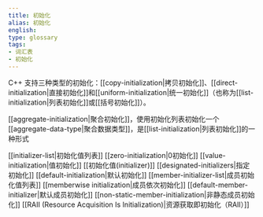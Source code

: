 ```yaml
---
title: 初始化
alias: 初始化
english: 
type: glossary
tags:
- 词汇表
- 初始化
---
```


C++ 支持三种类型的初始化：[[copy-initialization|拷贝初始化]]、[[direct-initialization|直接初始化]]和[[uniform-initialization|统一初始化]]（也称为[[list-initialization|列表初始化]]或[[括号初始化]]）。


[[aggregate-initialization|聚合初始化]]，使用初始化列表初始化一个[[aggregate-data-type|聚合数据类型]]，是[[list-initialization|列表初始化]]的一种形式

  
	
[[initializer-list|初始化值列表]]
[[zero-initialization|0初始化]]
[[value-initialization|值初始化]]
[[初始化值(initializer)]]
[[designated-initializers|指定初始化]]
[[default-initialization|默认初始化]]
[[member-initializer-list|成员初始化值列表]]
[[memberwise initialization|成员依次初始化]]
[[default-member-initializer|默认成员初始化]]
[[non-static-member-initialization|非静态成员初始化]]
[[RAII (Resource Acquisition Is Initialization)|资源获取即初始化（RAII）]]